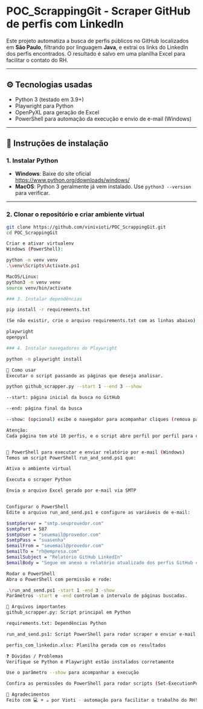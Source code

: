 # POC_ScrappingGit - Scraper GitHub de perfis com LinkedIn

Este projeto automatiza a busca de perfis públicos no GitHub localizados em **São Paulo**, filtrando por linguagem **Java**, e extrai os links do LinkedIn dos perfis encontrados. O resultado é salvo em uma planilha Excel para facilitar o contato do RH.

---

## ⚙️ Tecnologias usadas

- Python 3 (testado em 3.9+)
- Playwright para Python
- OpenPyXL para geração de Excel
- PowerShell para automação da execução e envio de e-mail (Windows)

---

## 🚀 Instruções de instalação

### 1. Instalar Python

- **Windows**: Baixe do site oficial https://www.python.org/downloads/windows/
- **MacOS**: Python 3 geralmente já vem instalado. Use `python3 --version` para verificar.

---

### 2. Clonar o repositório e criar ambiente virtual

```bash
git clone https://github.com/vinivioti/POC_ScrappingGit.git
cd POC_ScrappingGit

Criar e ativar virtualenv
Windows (PowerShell):

python -m venv venv
.\venv\Scripts\Activate.ps1

MacOS/Linux:
python3 -m venv venv
source venv/bin/activate

### 3. Instalar dependências

pip install -r requirements.txt

(Se não existir, crie o arquivo requirements.txt com as linhas abaixo)

playwright
openpyxl

### 4. Instalar navegadores do Playwright

python -m playwright install

📖 Como usar
Executar o script passando as páginas que deseja analisar.

python github_scrapper.py --start 1 --end 3 --show

--start: página inicial da busca no GitHub

--end: página final da busca

--show: (opcional) exibe o navegador para acompanhar cliques (remova para rodar headless)

Atenção:
Cada página tem até 10 perfis, e o script abre perfil por perfil para capturar o LinkedIn. Rodar muitas páginas pode levar tempo e consumir recursos, use com moderação.


📨 PowerShell para executar e enviar relatório por e-mail (Windows)
Temos um script PowerShell run_and_send.ps1 que:

Ativa o ambiente virtual

Executa o scraper Python

Envia o arquivo Excel gerado por e-mail via SMTP


Configurar o PowerShell
Edite o arquivo run_and_send.ps1 e configure as variáveis de e-mail:

$smtpServer = "smtp.seuprovedor.com"
$smtpPort = 587
$smtpUser = "seuemail@provedor.com"
$smtpPass = "suasenha"
$emailFrom = "seuemail@provedor.com"
$emailTo = "rh@empresa.com"
$emailSubject = "Relatório GitHub LinkedIn"
$emailBody = "Segue em anexo o relatório atualizado dos perfis GitHub com LinkedIn."

Rodar o PowerShell
Abra o PowerShell com permissão e rode:

.\run_and_send.ps1 -start 1 -end 3 -show
Parâmetros -start e -end controlam o intervalo de páginas buscadas.

📄 Arquivos importantes
github_scrapper.py: Script principal em Python

requirements.txt: Dependências Python

run_and_send.ps1: Script PowerShell para rodar scraper e enviar e-mail

perfis_com_linkedin.xlsx: Planilha gerada com os resultados

❓ Dúvidas / Problemas
Verifique se Python e Playwright estão instalados corretamente

Use o parâmetro --show para acompanhar a execução

Confira as permissões do PowerShell para rodar scripts (Set-ExecutionPolicy RemoteSigned)

🙌 Agradecimentos
Feito com 💻 + ☕️ por Vioti - automação para facilitar o trabalho do RH!
